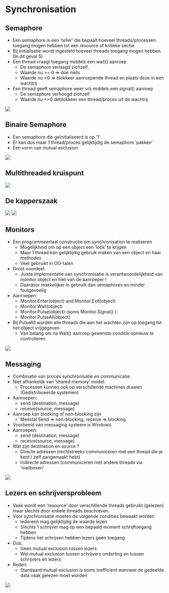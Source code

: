 # Synchronisation

## Semaphore
- Een semaphore is een ‘teller’ die bepaalt hoeveel threads/processen toegang mogen hebben tot een resource of kritieke sectie
- Bij initialisatie wordt ingesteld hoeveel threads toegang mogen hebben. (In dit geval 5)
- Een thread vraagt toegang middels een wait() aanroep
  - De semaphore verlaagd zichzelf. 
  - Waarde nu >= 0 => doe niets
  - Waarde nu <0 => blokkeer aanroepende thread en plaats deze in een wachtrij 
- Een thread geeft semaphore weer vrij middels een signal() aanroep
  - De semaphore verhoogd zichzelf
  - Waarde nu <=0 deblokkeer een thread/proces uit de wachtrij
  
![](https://i.imgur.com/k6tJKOF.png)

## Binaire Semaphore
- Een semaphore die geïnitialiseerd is op ‘1’
- Er kan dus maar 1 thread/proces gelijktijdig de semaphore ‘pakken’
- Een vorm van mutual exclusion

![](https://i.imgur.com/YRDknQC.png)

## Multithreaded kruispunt
![](https://i.imgur.com/2Lw1E4e.png)

## De kapperszaak
![](https://i.imgur.com/8hBX2vU.png)
[![](http://img.youtube.com/vi/FrcsLAESFvs/0.jpg)](https://www.youtube.com/watch?v=FrcsLAESFvs)

## Monitors
- Een programmeertaal constructie om synchronisation te realiseren
  - Mogelijkheid om op een object een ‘lock’ te krijgen
  - Maar 1 thread kan gelijktijdig gebruik maken van een object en haar methodes
  - Veel gebruikt in OO-talen	
- Groot voordeel:
  - Juiste implementatie van synchronisatie is verantwoordelijkheid van monitor object en niet van de aanroeper !
  - Daardoor makkelijker in gebruik dan semaphores en minder foutgevoelig
- Aanroepen:
  - Monitor.Enter(object) and Monitor.Exit(object)
  - Monitor.Wait(object)
  - Monitor.Pulse(object) (soms Monitor.Signal() )
  - Monitor.PulseAll(object)
- Bij PulseAll worden alle threads die aan het wachten zijn op toegang tot het object vrijgegeven
  - Van belang om na Wait() aanroep gewenste conditie opnieuw te controlleren

![](https://i.imgur.com/uZ1R7Mw.png)

## Messaging
- Combinatie van proces synchronisatie en communicatie
- Niet afhankelijk van ‘shared memory’ model. 
  - Processen kunnen ook op verschillende machines draaien (Gedistribueerde systemen)
- Aanroepen:
  - send (destination, message)
  - receive(source, message)
- Aanroep kan blocking of non-blocking zijn
  - Meestal Send => non-blocking, receive => blocking
- Voorbeeld van messaging systeem is Windows
- Aanroepen:
  - send (destination, message)
  - receive(source, message)
- Wat zijn destination en source ?
  - Directe adressen (rechtstreeks communiceren met een thread die je kent / zelf aangemaakt hebt)
  - Indirecte adressen (communiceren met andere threads via ‘mailboxen’
  
![](https://i.imgur.com/ty2kJCY.png)

## Lezers en schrijversprobleem
- Vaak wordt een ‘resource’ door verschillende threads gebruikt (gelezen) maar slechts door enkele threads beschreven. 
- Voor synchronisatie moeten de volgende condities bewaakt worden
  - Iedereen mag gelijktijdig de waarde lezen
  - Slechts 1 schrijver mag op een bepaald moment schrijftoegang hebben
  - Tijdens het schrijven hebben lezers geen toegang
- Dus:
  - Geen mutual exclusion tussen lezers
  - Wel mutual exclusion tussen schrijvers onderling en tussen schrijvers en lezers
- Reden:
  - Standaard mutual exclusion is soms inefficient wanneer de gedeelde data vaak gelezen moet worden
  
![](https://i.imgur.com/rG16aOY.png)
